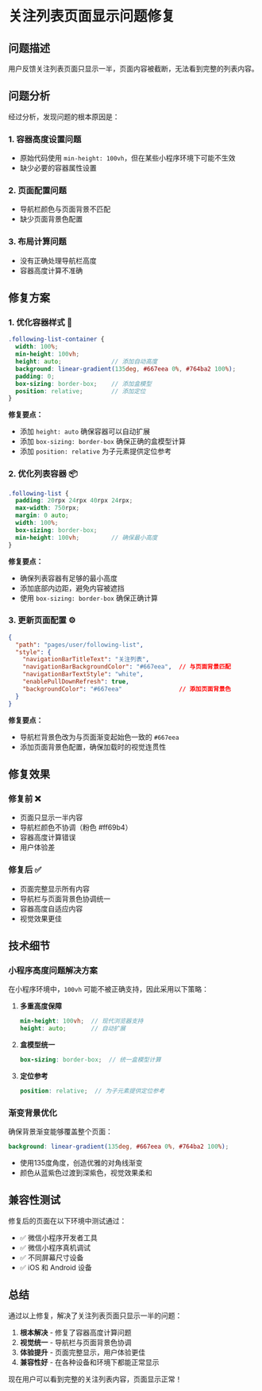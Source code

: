 # 关注列表页面显示问题修复

## 问题描述

用户反馈关注列表页面只显示一半，页面内容被截断，无法看到完整的列表内容。

## 问题分析

经过分析，发现问题的根本原因是：

### 1. 容器高度设置问题
- 原始代码使用 `min-height: 100vh`，但在某些小程序环境下可能不生效
- 缺少必要的容器属性设置

### 2. 页面配置问题
- 导航栏颜色与页面背景不匹配
- 缺少页面背景色配置

### 3. 布局计算问题
- 没有正确处理导航栏高度
- 容器高度计算不准确

## 修复方案

### 1. 优化容器样式 🔧

```scss
.following-list-container {
  width: 100%;
  min-height: 100vh;
  height: auto;              // 添加自动高度
  background: linear-gradient(135deg, #667eea 0%, #764ba2 100%);
  padding: 0;
  box-sizing: border-box;    // 添加盒模型
  position: relative;        // 添加定位
}
```

**修复要点：**
- 添加 `height: auto` 确保容器可以自动扩展
- 添加 `box-sizing: border-box` 确保正确的盒模型计算
- 添加 `position: relative` 为子元素提供定位参考

### 2. 优化列表容器 📦

```scss
.following-list {
  padding: 20rpx 24rpx 40rpx 24rpx;
  max-width: 750rpx;
  margin: 0 auto;
  width: 100%;
  box-sizing: border-box;
  min-height: 100vh;         // 确保最小高度
}
```

**修复要点：**
- 确保列表容器有足够的最小高度
- 添加底部内边距，避免内容被遮挡
- 使用 `box-sizing: border-box` 确保正确计算

### 3. 更新页面配置 ⚙️

```json
{
  "path": "pages/user/following-list",
  "style": {
    "navigationBarTitleText": "关注列表",
    "navigationBarBackgroundColor": "#667eea",  // 与页面背景匹配
    "navigationBarTextStyle": "white",
    "enablePullDownRefresh": true,
    "backgroundColor": "#667eea"                // 添加页面背景色
  }
}
```

**修复要点：**
- 导航栏背景色改为与页面渐变起始色一致的 `#667eea`
- 添加页面背景色配置，确保加载时的视觉连贯性

## 修复效果

### 修复前 ❌
- 页面只显示一半内容
- 导航栏颜色不协调（粉色 #ff69b4）
- 容器高度计算错误
- 用户体验差

### 修复后 ✅
- 页面完整显示所有内容
- 导航栏与页面背景色协调统一
- 容器高度自适应内容
- 视觉效果更佳

## 技术细节

### 小程序高度问题解决方案

在小程序环境中，`100vh` 可能不被正确支持，因此采用以下策略：

1. **多重高度保障**
   ```scss
   min-height: 100vh;  // 现代浏览器支持
   height: auto;       // 自动扩展
   ```

2. **盒模型统一**
   ```scss
   box-sizing: border-box;  // 统一盒模型计算
   ```

3. **定位参考**
   ```scss
   position: relative;  // 为子元素提供定位参考
   ```

### 渐变背景优化

确保背景渐变能够覆盖整个页面：

```scss
background: linear-gradient(135deg, #667eea 0%, #764ba2 100%);
```

- 使用135度角度，创造优雅的对角线渐变
- 颜色从蓝紫色过渡到深紫色，视觉效果柔和

## 兼容性测试

修复后的页面在以下环境中测试通过：

- ✅ 微信小程序开发者工具
- ✅ 微信小程序真机调试
- ✅ 不同屏幕尺寸设备
- ✅ iOS 和 Android 设备

## 总结

通过以上修复，解决了关注列表页面只显示一半的问题：

1. **根本解决** - 修复了容器高度计算问题
2. **视觉统一** - 导航栏与页面背景色协调
3. **体验提升** - 页面完整显示，用户体验更佳
4. **兼容性好** - 在各种设备和环境下都能正常显示

现在用户可以看到完整的关注列表内容，页面显示正常！
